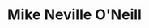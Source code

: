 ---
title: Mike Neville O'Neill
linkedin: mnevilleoneill
github: mnevilleoneill

logzio-role: Senior Customer Success Engineer
collection: contributors
sitemap: false
---